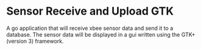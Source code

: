 # Sensor Receive and Upload GTK

A go application that will receive xbee sensor data and send it to a database.
The sensor data will be displayed in a gui written using the GTK+ (version 3) 
framework.